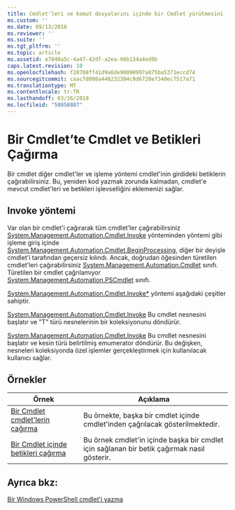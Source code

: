 ```yaml
---
title: Cmdlet'leri ve komut dosyalarını içinde bir Cmdlet yürütmesini | Microsoft Docs
ms.custom: ''
ms.date: 09/13/2016
ms.reviewer: ''
ms.suite: ''
ms.tgt_pltfrm: ''
ms.topic: article
ms.assetid: e7040a5c-4a47-42df-a2ea-96b134a4ed9b
caps.latest.revision: 10
ms.openlocfilehash: f20708ff41d9a6de90090997a875ba5371eccd74
ms.sourcegitcommit: caac7d098a448232304c9d6728e7340ec7517a71
ms.translationtype: MT
ms.contentlocale: tr-TR
ms.lasthandoff: 03/16/2019
ms.locfileid: "58058887"
---
```

# <a name="invoking-cmdlets-and-scripts-within-a-cmdlet"></a>Bir Cmdlet’te Cmdlet ve Betikleri Çağırma

Bir cmdlet diğer cmdlet'ler ve işleme yöntemi cmdlet'inin girdideki betiklerin çağırabilirsiniz. Bu, yeniden kod yazmak zorunda kalmadan, cmdlet'e mevcut cmdlet'leri ve betikleri işlevselliğini eklemenizi sağlar.

## <a name="the-invoke-method"></a>Invoke yöntemi

Var olan bir cmdlet'i çağırarak tüm cmdlet'ler çağırabilirsiniz [System.Management.Automation.Cmdlet.Invoke](/dotnet/api/System.Management.Automation.Cmdlet.Invoke) yönteminden yöntemi gibi işleme giriş içinde [ System.Management.Automation.Cmdlet.BeginProcessing](/dotnet/api/System.Management.Automation.Cmdlet.BeginProcessing), diğer bir deyişle cmdlet'i tarafından geçersiz kılındı. Ancak, doğrudan öğesinden türetilen cmdlet'leri çağırabilirsiniz [System.Management.Automation.Cmdlet](/dotnet/api/System.Management.Automation.Cmdlet) sınıfı. Türetilen bir cmdlet çağrılamıyor [System.Management.Automation.PSCmdlet](/dotnet/api/System.Management.Automation.PSCmdlet) sınıfı.

[System.Management.Automation.Cmdlet.Invoke*](/dotnet/api/System.Management.Automation.Cmdlet.Invoke) yöntemi aşağıdaki çeşitler sahiptir.

[System.Management.Automation.Cmdlet.Invoke](/dotnet/api/System.Management.Automation.Cmdlet.Invoke) Bu cmdlet nesnesini başlatır ve "T" türü nesnelerinin bir koleksiyonunu döndürür.

[System.Management.Automation.Cmdlet.Invoke](/dotnet/api/System.Management.Automation.Cmdlet.Invoke) Bu cmdlet nesnesini başlatır ve kesin türü belirtilmiş emumerator döndürür. Bu değişken, nesneleri koleksiyonda özel işlemler gerçekleştirmek için kullanılacak kullanıcı sağlar.

## <a name="examples"></a>Örnekler

|Örnek|Açıklama|
|-------------|-----------------|
|[Bir Cmdlet cmdlet'lerin çağırma](./how-to-invoke-a-cmdlet-from-within-a-cmdlet.md)|Bu örnekte, başka bir cmdlet içinde cmdlet'inden çağrılacak gösterilmektedir.|
|[Bir Cmdlet içinde betikleri çağırma](./how-to-invoke-scripts-within-a-cmdlet.md)|Bu örnek cmdlet'in içinde başka bir cmdlet için sağlanan bir betik çağırmak nasıl gösterir.|

## <a name="see-also"></a>Ayrıca bkz:

[Bir Windows PowerShell cmdlet'i yazma](./writing-a-windows-powershell-cmdlet.md)
